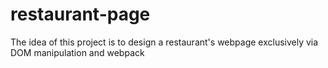 # restaurant-page

The idea of this project is to design a restaurant's webpage exclusively via DOM manipulation and webpack